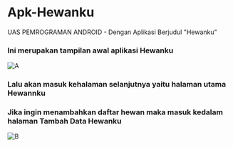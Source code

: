 # Apk-Hewanku
UAS PEMROGRAMAN ANDROID - Dengan Aplikasi Berjudul "Hewanku"

 ### Ini merupakan tampilan awal aplikasi Hewanku
![A](https://user-images.githubusercontent.com/37602246/58377909-58abb680-7fb4-11e9-95b2-f99d6a407f91.jpg)

 ### Lalu akan masuk kehalaman selanjutnya yaitu halaman utama Hewannku
 
 ### Jika ingin menambahkan daftar hewan maka masuk kedalam halaman Tambah Data Hewanku
 ![B](https://user-images.githubusercontent.com/37602246/58377911-5cd7d400-7fb4-11e9-9fee-8d4622d8a1d2.jpg)
 
